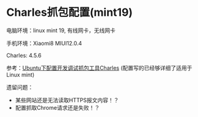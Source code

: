 # Charles抓包配置(mint19)

电脑环境：linux mint 19, 有线网卡，无线网卡

手机环境：Xiaomi8 MIUI12.0.4

Charles: 4.5.6

参考：[Ubuntu下配置开发调试抓包工具Charles](https://blog.jjonline.cn/shorthand/242.html) (配置写的已经够详细了适用于Linux mint)

遗留问题：

+ 某些网站还是无法读取HTTPS报文内容！？
+ 配置抓取Chrome请求还是失败！？



